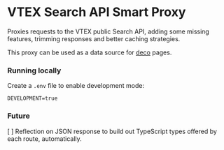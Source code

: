 # VTEX Search API Smart Proxy

Proxies requests to the VTEX public Search API, adding some missing features,
trimming responses and better caching strategies.

This proxy can be used as a data source for [deco](https://deco.cx) pages.

### Running locally

Create a `.env` file to enable development mode:

```
DEVELOPMENT=true
```

### Future

[ ] Reflection on JSON response to build out TypeScript types offered by each
route, automatically.

